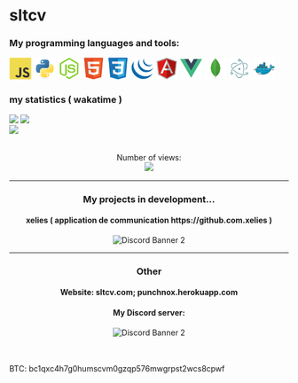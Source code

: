 # sltcv

### My programming languages and tools:
<p align="left">
    <img src="https://raw.githubusercontent.com/devicons/devicon/master/icons/javascript/javascript-original.svg" alt="express" width="40" height="40" />
    <img src="https://raw.githubusercontent.com/devicons/devicon/master/icons/python/python-original.svg" alt="express" width="40" height="40" />
    <img src="https://raw.githubusercontent.com/devicons/devicon/master/icons/nodejs/nodejs-original.svg" alt="express" width="40" height="40" />
    <img src="https://raw.githubusercontent.com/devicons/devicon/master/icons/html5/html5-original.svg" alt="express" width="40" height="40" />
    <img src="https://raw.githubusercontent.com/devicons/devicon/master/icons/css3/css3-original.svg" alt="express" width="40" height="40" />
    <img src="https://raw.githubusercontent.com/devicons/devicon/master/icons/jquery/jquery-original.svg" alt="express" width="40" height="40" />
    <img src="https://github.com/devicons/devicon/blob/master/icons/angularjs/angularjs-original.svg" alt="express" width="40" height="40" />
    <img src="https://raw.githubusercontent.com/devicons/devicon/master/icons/vuejs/vuejs-original.svg" alt="express" width="40" height="40" />
    <img src="https://raw.githubusercontent.com/devicons/devicon/master/icons/mongodb/mongodb-original.svg" alt="express" width="40" height="40" />
    <img src="https://raw.githubusercontent.com/devicons/devicon/master/icons/electron/electron-original.svg" alt="express" width="40" height="40" />
    <img src="https://github.com/devicons/devicon/blob/master/icons/docker/docker-original.svg" alt="express" width="40" height="40" />
</p>




### my statistics ( wakatime )
<div align="left">
    <img src="https://github-readme-stats.vercel.app/api?username=NotPunchnox&show_icons=true&theme=jolly&count_private=true"/>
    <img src="https://github-readme-stats.vercel.app/api/wakatime?username=NotPunchnox&theme=jolly&count_private=true"/><br/>
    <img src="https://github-readme-stats.vercel.app/api/top-langs/?username=NotPunchnox&layout=compact&theme=jolly&count_private=true" />
</div>


<p align="center">
    <br>Number of views: <br>
    <img src="https://profile-counter.glitch.me/NotPunchnox/count.svg" />
</p>


---

<div align="center">
    <h3>My projects in development...</h3>
    <h4>xelies ( application de communication https://github.com.xelies )</h4>
    <img src="https://discordapp.com/api/guilds/848515844140040212/widget.png?style=banner2" alt="Discord Banner 2" /><br />
</div>

---

<div align="center">
    <h3>Other</h3>
    <h4>Website: sltcv.com; punchnox.herokuapp.com</h4>
    <h4>My Discord server: </h4>
    <img src="https://discordapp.com/api/guilds/805416845037273098/widget.png?style=banner2" alt="Discord Banner 2" /><br />
</div><br /><br />



BTC: bc1qxc4h7g0humscvm0gzqp576mwgrpst2wcs8cpwf
